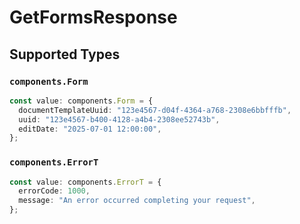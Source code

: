 # GetFormsResponse


## Supported Types

### `components.Form`

```typescript
const value: components.Form = {
  documentTemplateUuid: "123e4567-d04f-4364-a768-2308e6bbfffb",
  uuid: "123e4567-b400-4128-a4b4-2308ee52743b",
  editDate: "2025-07-01 12:00:00",
};
```

### `components.ErrorT`

```typescript
const value: components.ErrorT = {
  errorCode: 1000,
  message: "An error occurred completing your request",
};
```


